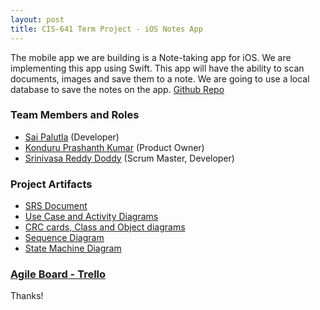 ```yaml
---
layout: post
title: CIS-641 Term Project - iOS Notes App
---
```


The mobile app we are building is a Note-taking app for iOS. We are implementing this app using Swift. This app will have the ability to scan documents, images and save them to a note. We are going to use a local database to save the notes on the app. [Github Repo](https://github.com/palutlan/GVSU-CIS641-KEYBOARDWARRIORS)

### Team Members and Roles

* [Sai Palutla](https://palutlan.github.io) (Developer)
* [Konduru Prashanth Kumar](https://github.com/Prashanth3672/CIS641-HW2-KONDURU) (Product Owner)
* [Srinivasa Reddy Doddy](https://github.com/unmtaken/CIS641-HW2-DODDY) (Scrum Master, Developer)

### Project Artifacts
* [SRS Document](https://github.com/palutlan/GVSU-CIS641-KEYBOARDWARRIORS/blob/master/docs/software_requirements_specification.md)
* [Use Case and Activity Diagrams](https://github.com/palutlan/GVSU-CIS641-KEYBOARDWARRIORS/blob/master/artifacts/SaiPalutla_Inclass_Assignment_3.docx)
* [CRC cards, Class and Object diagrams](https://github.com/palutlan/GVSU-CIS641-KEYBOARDWARRIORS/blob/master/artifacts/SaiPalutla_Inclass_Assignment_4.docx)
* [Sequence Diagram](https://github.com/palutlan/GVSU-CIS641-KEYBOARDWARRIORS/blob/master/artifacts/Sequence_diagram.jpeg)
* [State Machine Diagram](https://github.com/palutlan/GVSU-CIS641-KEYBOARDWARRIORS/blob/master/artifacts/State_machine.jpeg)

### [Agile Board - Trello](https://trello.com/invite/b/tHFGJv1x/ATTI83ea98ea76c946f33b8829c5eb3c41adCF1B3F8F/notes-app)

Thanks!
